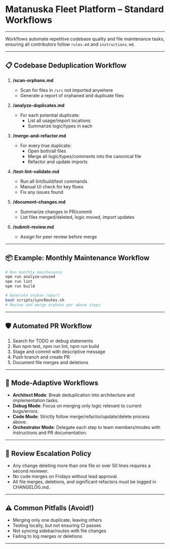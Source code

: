 # Matanuska Fleet Platform – Standard Workflows
---

Workflows automate repetitive codebase quality and file maintenance tasks, ensuring all contributors follow `rules.md` and `instructions.md`.

---

## 📋 Codebase Deduplication Workflow

1. **/scan-orphans.md**
   - Scan for files in `/src` not imported anywhere
   - Generate a report of orphaned and duplicate files

2. **/analyze-duplicates.md**
   - For each potential duplicate:
     - List all usage/import locations
     - Summarize logic/types in each

3. **/merge-and-refactor.md**
   - For every true duplicate:
     - Open both/all files
     - Merge all logic/types/comments into the canonical file
     - Refactor and update imports

4. **/test-lint-validate.md**
   - Run all lint/build/test commands
   - Manual UI check for key flows
   - Fix any issues found

5. **/document-changes.md**
   - Summarize changes in PR/commit
   - List files merged/deleted, logic moved, import updates

6. **/submit-review.md**
   - Assign for peer review before merge

---

## 📦 Example: Monthly Maintenance Workflow

```bash
# Run monthly maintenance
npm run analyze:unused
npm run lint
npm run build

# Generate orphan report
bash scripts/syncRoutes.sh
# Review and merge orphans per above steps
```

---

## 🛡️ Automated PR Workflow

1. Search for TODO or debug statements
2. Run npm test, npm run lint, npm run build
3. Stage and commit with descriptive message
4. Push branch and create PR
5. Document file merges and deletions

---

## 🧩 Mode-Adaptive Workflows

- **Architect Mode**: Break deduplication into architecture and implementation tasks.
- **Debug Mode**: Focus on merging only logic relevant to current bugs/errors.
- **Code Mode**: Strictly follow merge/refactor/update/delete process above.
- **Orchestrator Mode**: Delegate each step to team members/modes with instructions and PR documentation.

---

## 🔄 Review Escalation Policy

- Any change deleting more than one file or over 50 lines requires a second reviewer.
- No code merges on Fridays without lead approval.
- All file merges, deletions, and significant refactors must be logged in CHANGELOG.md.

---

## ⚠️ Common Pitfalls (Avoid!)

- Merging only one duplicate, leaving others
- Testing locally, but not ensuring CI passes
- Not syncing sidebar/routes with file changes
- Failing to log merges or deletions

---

